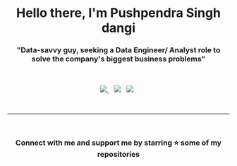 <p>
  <h1 align="center"><b>Hello there, I'm Pushpendra Singh dangi</b></h1>
</p>
<p>
  <h3 align="center"><b>"Data-savvy guy, seeking a Data Engineer/ Analyst role to solve the company's biggest business problems"</b></h3>
</p>

<p align='center'></p>
<p align='center'>
<!--<a href="" download>Download my Resume</a>-->
  <br>
  <br>
<a href="mailto:pushpendra.singh.psd@gmail.com" target="_blank">
<img src="https://img.shields.io/badge/Gmail-D14836?style=for-the-badge&logo=gmail&logoColor=white">
</a>&nbsp;&nbsp;
<a href="https://www.linkedin.com/in/navodians/" target="_blank">
<img src="https://img.shields.io/badge/linkedin-%230077B5.svg?style=for-the-badge&logo=linkedin&logoColor=white"></a>&nbsp;&nbsp;
<a href="https://leetcode.com/navodian/" target="_blank">
<img src="https://img.shields.io/badge/dynamic/json?style=for-the-badge&labelColor=black&color=%23ffa116&label=Solved&query=solvedOverTotal&url=https%3A%2F%2Fleetcode-badge.vercel.app%2Fapi%2Fusers%2Fnavodian&logo=leetcode&logoColor=yellow"></a>&nbsp;&nbsp;

</p>
<br> 
<hr>
<br>


<h3 align='center'>Connect with me and support me by starring ⭐ some of my repositories</h2>
<br>

<!--
**navodian1/navodian1** is a ✨ _special_ ✨ repository because its `README.md` (this file) appears on your GitHub profile.

Here are some ideas to get you started:

- 🔭 I’m currently working on ...
- 🌱 I’m currently learning ...
- 👯 I’m looking to collaborate on ...
- 🤔 I’m looking for help with ...
- 💬 Ask me about ...
- 📫 How to reach me: ...
- 😄 Pronouns: ...
- ⚡ Fun fact: ...
-->
